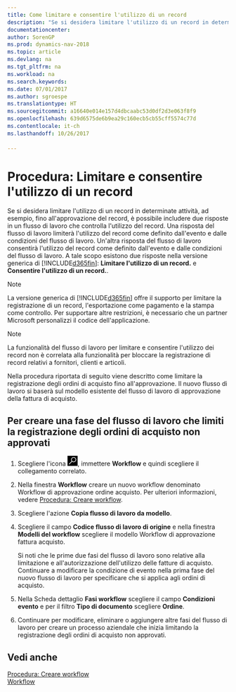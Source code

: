 ```yaml
---
title: Come limitare e consentire l'utilizzo di un record
description: "Se si desidera limitare l'utilizzo di un record in determinate attività, ad esempio, fino all'approvazione del record, è possibile includere due risposte in un flusso di lavoro che controlla l'utilizzo del record."
documentationcenter: 
author: SorenGP
ms.prod: dynamics-nav-2018
ms.topic: article
ms.devlang: na
ms.tgt_pltfrm: na
ms.workload: na
ms.search.keywords: 
ms.date: 07/01/2017
ms.author: sgroespe
ms.translationtype: HT
ms.sourcegitcommit: a16640e014e157d4dbcaabc53d0df2d3e063f8f9
ms.openlocfilehash: 639d6575de6b9ea29c160ecb5cb55cff5574c77d
ms.contentlocale: it-ch
ms.lasthandoff: 10/26/2017

---
```

# <a name="how-to-restrict-and-allow-usage-of-a-record"></a>Procedura: Limitare e consentire l'utilizzo di un record
Se si desidera limitare l'utilizzo di un record in determinate attività, ad esempio, fino all'approvazione del record, è possibile includere due risposte in un flusso di lavoro che controlla l'utilizzo del record. Una risposta del flusso di lavoro limiterà l'utilizzo del record come definito dall'evento e dalle condizioni del flusso di lavoro. Un'altra risposta del flusso di lavoro consentirà l'utilizzo del record come definito dall'evento e dalle condizioni del flusso di lavoro. A tale scopo esistono due risposte nella versione generica di [!INCLUDE[d365fin](includes/d365fin_md.md)]: **Limitare l'utilizzo di un record.** e **Consentire l'utilizzo di un record.**.

> [!NOTE]  
>  La versione generica di [!INCLUDE[d365fin](includes/d365fin_md.md)] offre il supporto per limitare la registrazione di un record, l'esportazione come pagamento e la stampa come controllo. Per supportare altre restrizioni, è necessario che un partner Microsoft personalizzi il codice dell'applicazione.  

> [!NOTE]  
>  La funzionalità del flusso di lavoro per limitare e consentire l'utilizzo dei record non è correlata alla funzionalità per bloccare la registrazione di record relativi a fornitori, clienti e articoli.

Nella procedura riportata di seguito viene descritto come limitare la registrazione degli ordini di acquisto fino all'approvazione. Il nuovo flusso di lavoro si baserà sul modello esistente del flusso di lavoro di approvazione della fattura di acquisto.  

## <a name="to-create-a-workflow-step-that-restricts-posting-of-unapproved-purchase-orders"></a>Per creare una fase del flusso di lavoro che limiti la registrazione degli ordini di acquisto non approvati  
1. Scegliere l'icona ![Cerca pagina o report](media/ui-search/search_small.png "icona Cerca pagina o report"), immettere **Workflow** e quindi scegliere il collegamento correlato.  
2. Nella finestra **Workflow** creare un nuovo workflow denominato Workflow di approvazione ordine acquisto. Per ulteriori informazioni, vedere [Procedura: Creare workflow](across-how-to-create-workflows.md).  
3. Scegliere l'azione **Copia flusso di lavoro da modello**.  
4. Scegliere il campo **Codice flusso di lavoro di origine** e nella finestra **Modelli del workflow** scegliere il modello Workflow di approvazione fattura acquisto.  

     Si noti che le prime due fasi del flusso di lavoro sono relative alla limitazione e all'autorizzazione dell'utilizzo delle fatture di acquisto. Continuare a modificare la condizione di evento nella prima fase del nuovo flusso di lavoro per specificare che si applica agli ordini di acquisto.  
5. Nella Scheda dettaglio **Fasi workflow** scegliere il campo **Condizioni evento** e per il filtro **Tipo di documento** scegliere **Ordine**.  
6. Continuare per modificare, eliminare o aggiungere altre fasi del flusso di lavoro per creare un processo aziendale che inizia limitando la registrazione degli ordini di acquisto non approvati.  

## <a name="see-also"></a>Vedi anche  
[Procedura: Creare workflow](across-how-to-create-workflows.md)   
[Workflow](across-workflow.md)   

